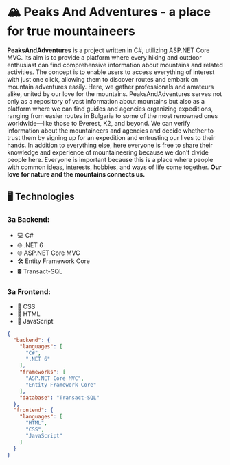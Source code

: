 <h1>🏔️ Peaks And Adventures - a place for true mountaineers </h1>
<p> <strong>PeaksAndAdventures</strong> is a project written in C#, utilizing ASP.NET Core MVC. Its aim is to provide a platform where every hiking and outdoor enthusiast can find comprehensive information about mountains and related activities. The concept is to enable users to access everything of interest with just one click, allowing them to discover routes and embark on mountain adventures easily. 
Here, we gather professionals and amateurs alike, united by our love for the mountains. PeaksAndAdventures serves not only as a repository of vast information about mountains but also as a platform  where we can find guides and agencies organizing expeditions, ranging from easier routes in Bulgaria to some of the most renowned ones worldwide—like those to Everest, K2, and beyond. 
We can verify information about the mountaineers and agencies and decide whether to trust them by signing up for an expedition and entrusting our lives to their hands. 
In addition to everything else, here everyone is free to share their knowledge and experience of mountaineering because we don't divide people here. Everyone is important because this is a place where people with common ideas, interests, hobbies, and ways of life come together. <strong> Our love for nature and the mountains connects us.</strong> </p>
<h2>🖥️ Technologies </h2>

### За Backend:

- 💻 C#
- 🌐 .NET 6
- 🌐 ASP.NET Core MVC
- 🛠️ Entity Framework Core
- 🛢️ Transact-SQL

### За Frontend:

- 🎨 CSS
- 📄 HTML
- 🚀 JavaScript

```json
{
  "backend": {
    "languages": [
      "C#",
      ".NET 6"
    ],
    "frameworks": [
      "ASP.NET Core MVC",
      "Entity Framework Core"
    ],
    "database": "Transact-SQL"
  },
  "frontend": {
    "languages": [
      "HTML",
      "CSS",
      "JavaScript"
    ]
  }
}
